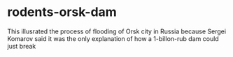 # rodents-orsk-dam
This illusrated the process of flooding of Orsk city in Russia because Sergei Komarov said it was the only explanation of how a 1-billon-rub dam could just break
